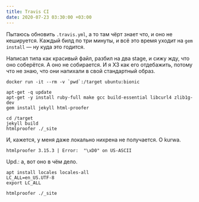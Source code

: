 ```yaml
---
title: Travis CI
date: 2020-07-23 03:30:00 +03:00
---
```


Пытаюсь обновить `.travis.yml`, а то там чёрт знает что, и оно не кешируется. Каждый билд по три минуты, и всё это время уходит на `gem install` — ну куда это годится.

Написал типа как красивый файл, разбил на два stage, и сижу жду, что оно соберётся. А оно не собирается. И я ХЗ как его отдебажить, потому что не знаю, что они напихали в свой стандартный образ.

```
docker run -it --rm -v `pwd`:/target ubuntu:bionic

apt-get -q update
apt-get -y install ruby-full make gcc build-essential libcurl4 zlib1g-dev
gem install jekyll html-proofer

cd /target
jekyll build
htmlproofer ./_site
```

И, кажется, у меня даже локально нихрена не получается. O kurwa.

```
htmlproofer 3.15.3 | Error:  "\xD0" on US-ASCII
```

Upd.: а, вот оно в чём дело.

```
apt install locales locales-all
LC_ALL=en_US.UTF-8
export LC_ALL

htmlproofer ./_site
```

